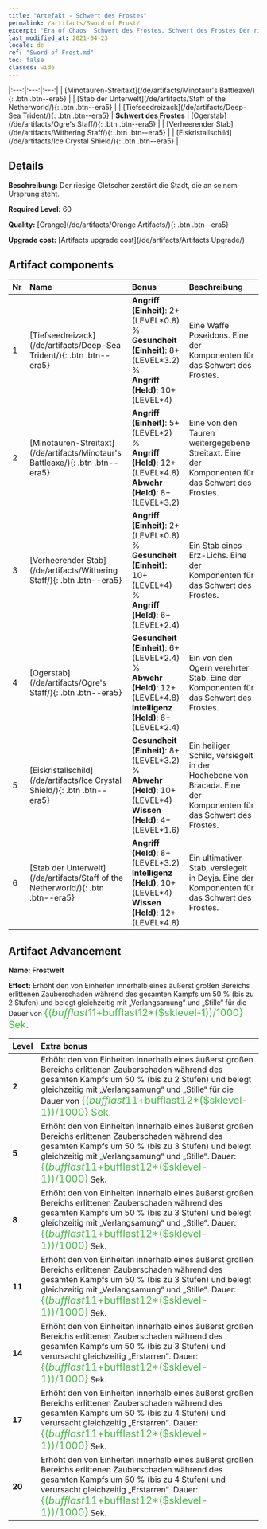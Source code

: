 ```yaml
---
title: "Artefakt - Schwert des Frostes"
permalink: /artifacts/Sword of Frost/
excerpt: "Era of Chaos  Schwert des Frostes. Schwert des Frostes Der riesige Gletscher zerstört die Stadt, die an seinem Ursprung steht."
last_modified_at: 2021-04-23
locale: de
ref: "Sword of Frost.md"
toc: false
classes: wide
---
```


  |:---:|:---:|:---:| 
  |  [Minotauren-Streitaxt](/de/artifacts/Minotaur's Battleaxe/){: .btn .btn--era5} |   |  [Stab der Unterwelt](/de/artifacts/Staff of the Netherworld/){: .btn .btn--era5} | 
  |  [Tiefseedreizack](/de/artifacts/Deep-Sea Trident/){: .btn .btn--era5} | **Schwert des Frostes** |  [Ogerstab](/de/artifacts/Ogre's Staff/){: .btn .btn--era5} | 
  |  [Verheerender Stab](/de/artifacts/Withering Staff/){: .btn .btn--era5} |   |  [Eiskristallschild](/de/artifacts/Ice Crystal Shield/){: .btn .btn--era5} | 


## Details

 **Beschreibung:** Der riesige Gletscher zerstört die Stadt, die an seinem Ursprung steht.

 **Required Level:** 60

 **Quality:** [Orange](/de/artifacts/Orange Artifacts/){: .btn .btn--era5}

 **Upgrade cost:** [Artifacts upgrade cost](/de/artifacts/Artifacts Upgrade/)



## Artifact components

  | Nr |    Name    |   Bonus | Beschreibung | 
  |:---|:-----------|:--------|:------------| 
  | 1 | [Tiefseedreizack](/de/artifacts/Deep-Sea Trident/){: .btn .btn--era5} | **Angriff (Einheit)**: 2+(LEVEL\*0.8) %<br/>**Gesundheit (Einheit)**: 8+(LEVEL\*3.2) %<br/>**Angriff (Held)**: 10+(LEVEL\*4) | Eine Waffe Poseidons. Eine der Komponenten für das Schwert des Frostes. | 
  | 2 | [Minotauren-Streitaxt](/de/artifacts/Minotaur's Battleaxe/){: .btn .btn--era5} | **Angriff (Einheit)**: 5+(LEVEL\*2) %<br/>**Angriff (Held)**: 12+(LEVEL\*4.8)<br/>**Abwehr (Held)**: 8+(LEVEL\*3.2) | Eine von den Tauren weitergegebene Streitaxt. Eine der Komponenten für das Schwert des Frostes. | 
  | 3 | [Verheerender Stab](/de/artifacts/Withering Staff/){: .btn .btn--era5} | **Angriff (Einheit)**: 2+(LEVEL\*0.8) %<br/>**Gesundheit (Einheit)**: 10+(LEVEL\*4) %<br/>**Angriff (Held)**: 6+(LEVEL\*2.4) | Ein Stab eines Erz-Lichs. Eine der Komponenten für das Schwert des Frostes. | 
  | 4 | [Ogerstab](/de/artifacts/Ogre's Staff/){: .btn .btn--era5} | **Gesundheit (Einheit)**: 6+(LEVEL\*2.4) %<br/>**Abwehr (Held)**: 12+(LEVEL\*4.8)<br/>**Intelligenz (Held)**: 6+(LEVEL\*2.4) | Ein von den Ogern verehrter Stab. Eine der Komponenten für das Schwert des Frostes. | 
  | 5 | [Eiskristallschild](/de/artifacts/Ice Crystal Shield/){: .btn .btn--era5} | **Gesundheit (Einheit)**: 8+(LEVEL\*3.2) %<br/>**Abwehr (Held)**: 10+(LEVEL\*4)<br/>**Wissen (Held)**: 4+(LEVEL\*1.6) | Ein heiliger Schild, versiegelt in der Hochebene von Bracada. Eine der Komponenten für das Schwert des Frostes. | 
  | 6 | [Stab der Unterwelt](/de/artifacts/Staff of the Netherworld/){: .btn .btn--era5} | **Angriff (Held)**: 8+(LEVEL\*3.2)<br/>**Intelligenz (Held)**: 10+(LEVEL\*4)<br/>**Wissen (Held)**: 12+(LEVEL\*4.8) | Ein ultimativer Stab, versiegelt in Deyja. Eine der Komponenten für das Schwert des Frostes. | 


## Artifact Advancement

 **Name: Frostwelt**

 **Effect:** Erhöht den von Einheiten innerhalb eines äußerst großen Bereichs erlittenen Zauberschaden während des gesamten Kampfs um 50 % (bis zu 2 Stufen) und belegt gleichzeitig mit „Verlangsamung“ und „Stille“ für die Dauer von <span style="color: #48b946;font-size:20px">{($bufflast11+$bufflast12*($sklevel-1))/1000} Sek.</span>

  |  Level  |    Extra bonus  | 
  |:--------|:----------------| 
  | **2** | Erhöht den von Einheiten innerhalb eines äußerst großen Bereichs erlittenen Zauberschaden während des gesamten Kampfs um 50 % (bis zu 2 Stufen) und belegt gleichzeitig mit „Verlangsamung“ und „Stille“ für die Dauer von <span style="color: #48b946;font-size:20px">{($bufflast11+$bufflast12*($sklevel-1))/1000} Sek.</span> | 
  | **5** | Erhöht den von Einheiten innerhalb eines äußerst großen Bereichs erlittenen Zauberschaden während des gesamten Kampfs um 50 % (bis zu 3 Stufen) und belegt gleichzeitig mit „Verlangsamung“ und „Stille“. Dauer: <span style="color: #48b946;font-size:20px">{($bufflast11+$bufflast12*($sklevel-1))/1000}</span> Sek. | 
  | **8** | Erhöht den von Einheiten innerhalb eines äußerst großen Bereichs erlittenen Zauberschaden während des gesamten Kampfs um 50 % (bis zu 3 Stufen) und belegt gleichzeitig mit „Verlangsamung“ und „Stille“. Dauer: <span style="color: #48b946;font-size:20px">{($bufflast11+$bufflast12*($sklevel-1))/1000}</span> Sek. | 
  | **11** | Erhöht den von Einheiten innerhalb eines äußerst großen Bereichs erlittenen Zauberschaden während des gesamten Kampfs um 50 % (bis zu 3 Stufen) und belegt gleichzeitig mit „Verlangsamung“ und „Stille“. Dauer: <span style="color: #48b946;font-size:20px">{($bufflast11+$bufflast12*($sklevel-1))/1000}</span> Sek. | 
  | **14** | Erhöht den von Einheiten innerhalb eines äußerst großen Bereichs erlittenen Zauberschaden während des gesamten Kampfs um 50 % (bis zu 3 Stufen) und verursacht gleichzeitig „Erstarren“. Dauer: <span style="color: #48b946;font-size:20px">{($bufflast11+$bufflast12*($sklevel-1))/1000}</span> Sek. | 
  | **17** | Erhöht den von Einheiten innerhalb eines äußerst großen Bereichs erlittenen Zauberschaden während des gesamten Kampfs um 50 % (bis zu 4 Stufen) und verursacht gleichzeitig „Erstarren“. Dauer: <span style="color: #48b946;font-size:20px">{($bufflast11+$bufflast12*($sklevel-1))/1000}</span> Sek. | 
  | **20** | Erhöht den von Einheiten innerhalb eines äußerst großen Bereichs erlittenen Zauberschaden während des gesamten Kampfs um 50 % (bis zu 4 Stufen) und verursacht gleichzeitig „Erstarren“. Dauer: <span style="color: #48b946;font-size:20px">{($bufflast11+$bufflast12*($sklevel-1))/1000}</span> Sek. | 
